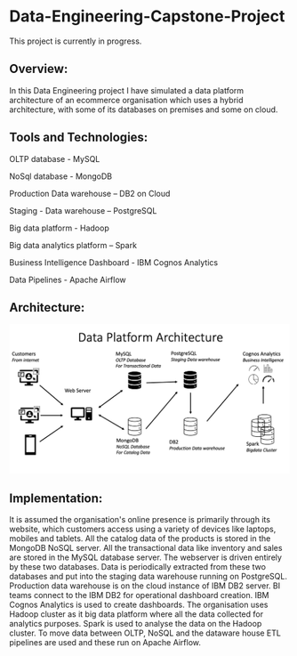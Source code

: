 # Data-Engineering-Capstone-Project

This project is currently in progress.

## Overview:

In this Data Engineering project I have simulated a data platform architecture of an ecommerce organisation which uses a hybrid architecture, with some of its databases on premises and some on cloud.

## Tools and Technologies:

OLTP database - MySQL

NoSql database - MongoDB

Production Data warehouse – DB2 on Cloud

Staging - Data warehouse – PostgreSQL

Big data platform - Hadoop

Big data analytics platform – Spark

Business Intelligence Dashboard - IBM Cognos Analytics

Data Pipelines - Apache Airflow


## Architecture:

![image](https://github.com/PrateekKumar1709/Data-Engineering-Capstone-Project/blob/main/Architecture/data_platform_architecture.png)


## Implementation:


It is assumed the organisation's online presence is primarily through its website, which customers access using a variety of devices like laptops, mobiles and tablets.
All the catalog data of the products is stored in the MongoDB NoSQL server.
All the transactional data like inventory and sales are stored in the MySQL database server.
The webserver is driven entirely by these two databases.
Data is periodically extracted from these two databases and put into the staging data warehouse running on PostgreSQL.
Production data warehouse is on the cloud instance of IBM DB2 server.
BI teams connect to the IBM DB2 for operational dashboard creation. IBM Cognos Analytics is used to create dashboards.
The organisation uses Hadoop cluster as it big data platform where all the data collected for analytics purposes.
Spark is used to analyse the data on the Hadoop cluster.
To move data between OLTP, NoSQL and the dataware house ETL pipelines are used and these run on Apache Airflow.

